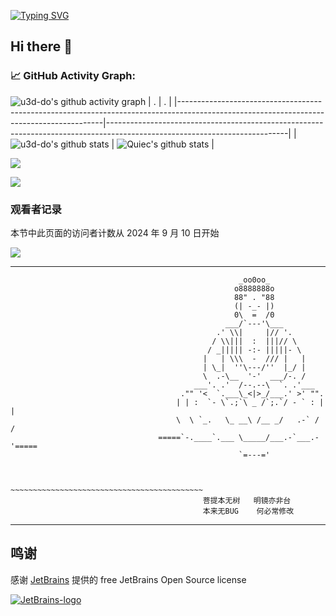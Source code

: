 <!--   my-ticker -->    
[![Typing SVG](https://readme-typing-svg.herokuapp.com?color=%2336BCF7&center=true&vCenter=true&width=600&lines=Hi+there+👋,+Welcome+to+My+Profile!;Always+learning+new+things+;Machine+learning+enthusiast+)](https://git.io/typing-svg)


## Hi there 👋


<!--   GitHub stats graph -->
### 📈 GitHub Activity Graph:
<!-- [![u3d-do's github activity graph](https://github-readme-activity-graph.cyclic.app/graph?username=u3d-do&theme=github-compact)](https://github.com/u3d-do/github-readme-activity-graph) -->
![u3d-do's github activity graph](https://raw.githubusercontent.com/u3d-do/u3d-do/output/github-contribution-grid-snake.svg)
| .                                                                                                                                       | .                                                                                                                         |
|-----------------------------------------------------------------------------------------------------------------------------------------|---------------------------------------------------------------------------------------------------------------------------|
| ![u3d-do's github stats](https://github-readme-stats.vercel.app/api?username=u3d-do&show_icons=true&theme=radical&include_all_commits=true) | ![Quiec's github stats](https://github-readme-stats.vercel.app/api/top-langs/?username=u3d-do&theme=radical&layout=compact) |

<img src="https://github-readme-streak-stats.herokuapp.com/?user=u3d-do"></img>

<!--   grid-snake -->
![](https://github.com/u3d-do/u3d-do/blob/output/github-contribution-grid-snake.svg)

### 观看者记录
本节中此页面的访问者计数从 2024 年 9 月 10 日开始

![](https://moe-counter.glitch.me/get/@u3d-do.github.readme)

---


                                                       _oo0oo_
                                                      o8888888o
                                                      88" . "88
                                                      (| -_- |)
                                                      0\  =  /0
                                                    ___/`---'\___
                                                  .' \\|     |// '.
                                                 / \\|||  :  |||// \
                                                / _||||| -:- |||||- \
                                               |   | \\\  -  /// |   |
                                               | \_|  ''\---/''  |_/ |
                                               \  .-\__  '-'  ___/-. /
                                             ___'. .'  /--.--\  `. .'___
                                          ."" '<  `.___\_<|>_/___.' >' "".
                                         | | :  `- \`.;`\ _ /`;.`/ - ` : | |
                                         \  \ `_.   \_ __\ /__ _/   .-` /  /
                                     =====`-.____`.___ \_____/___.-`___.-'=====
                                                       `=---='


                                     ~~~~~~~~~~~~~~~~~~~~~~~~~~~~~~~~~~~~~~~~~~~
                                               菩提本无树   明镜亦非台
                                               本来无BUG    何必常修改


---

## 鸣谢

感谢 [JetBrains](https://www.jetbrains.com/?from=real-url) 提供的 free JetBrains Open Source license

[![JetBrains-logo](https://i.loli.net/2020/10/03/E4h5FZmSfnGIgap.png)](https://www.jetbrains.com/?from=real-url)

